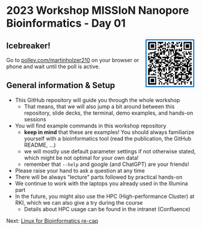 # 2023 Workshop MISSIoN Nanopore Bioinformatics - Day 01

<img align="right" width="140" height="140" src="../src/pollev.png">

## Icebreaker!

Go to [pollev.com/martinholzer210](pollev.com/martinholzer210) on your browser or phone and wait until the poll is active.




## General information & Setup

* This GitHub repository will guide you through the whole workshop
    * That means, that we will also jump a bit around between this repository, slide decks, the terminal, demo examples, and hands-on sessions
* You will find example commands in this workshop repository
    * **keep in mind** that these are examples! You should always familiarize yourself with a bioinformatics tool (read the publication, the GitHub README, ...)
    * we will mostly use default parameter settings if not otherwise stated, which might be not optimal for your own data!
    * remember that `--help` and google (and ChatGPT) are your friends! 
* Please raise your hand to ask a question at any time
* There will be always "lecture" parts followed by practical hands-on 
* We continue to work with the laptops you already used in the Illumina part
* In the future, you might also use the HPC (High-performance Cluster) at RKI, which we can also give a try during the course
    * Details about HPC usage can be found in the intranet (Confluence)

Next: [Linux for Bioinformatics re-cap](linux.md)